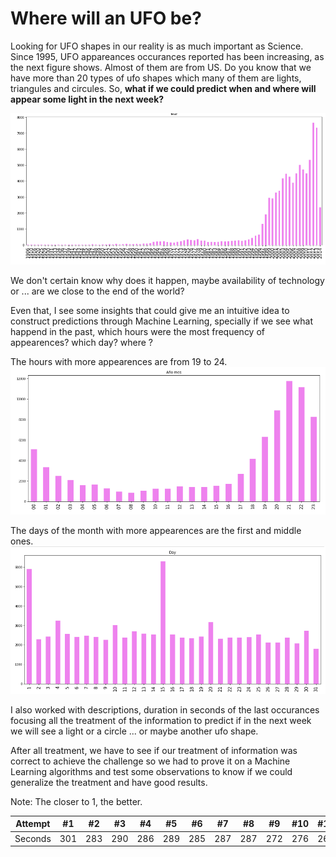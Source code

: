 # Where will an UFO be?

Looking for UFO shapes in our reality is as much important as Science. Since 1995, UFO appareances occurances reported has been increasing, as the next figure shows. Almost of them are from US. Do you know that we have more than 20 types of ufo shapes which many of them are lights, triangules and circules. So, **what if we could predict when and where will appear some light in the next week?**

![image info](imgs/1.png "UFO occurances by year")

We don't certain know why does it happen, maybe availability of technology or ... are we close to the end of the world?

Even that, I see some insights that could give me an intuitive idea to construct predictions through Machine Learning, specially if we see what happend in the past, which hours were the most frequency of appearences? which day? where ? 

The hours with more appearences are from 19 to 24.
![image info](imgs/2.png "UFO occurances by year")

The days of the month with more appearences are the first and middle ones.
![image info](imgs/3.png "UFO occurances by year")

I also worked with descriptions, duration in seconds of the last occurances focusing all the treatment of the information to predict if in the next week we will see a light or a circle ... or maybe another ufo shape.

After all treatment, we have to see if our treatment of information was correct to achieve the challenge so we had to prove it on a Machine Learning algorithms and test some observations to know if we could generalize the treatment and have good results.

Note: The closer to 1, the better.

Attempt | #1 | #2 | #3 | #4 | #5 | #6 | #7 | #8 | #9 | #10 | #11
--- | --- | --- | --- |--- |--- |--- |--- |--- |--- |--- |---
Seconds | 301 | 283 | 290 | 286 | 289 | 285 | 287 | 287 | 272 | 276 | 269